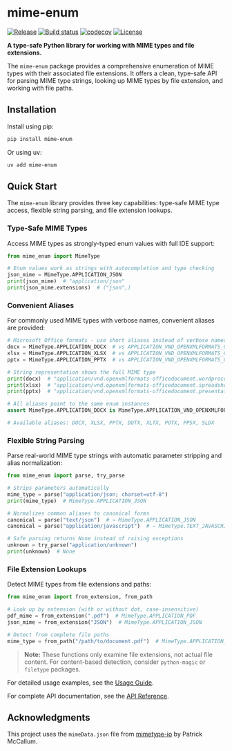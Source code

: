 # mime-enum

[![Release](https://img.shields.io/github/v/release/fpgmaas/mime-enum)](https://img.shields.io/github/v/release/fpgmaas/mime-enum)
[![Build status](https://img.shields.io/github/actions/workflow/status/fpgmaas/mime-enum/main.yml?branch=main)](https://github.com/fpgmaas/mime-enum/actions/workflows/main.yml?query=branch%3Amain)
[![codecov](https://codecov.io/gh/fpgmaas/mime-enum/branch/main/graph/badge.svg)](https://codecov.io/gh/fpgmaas/mime-enum)
[![License](https://img.shields.io/github/license/fpgmaas/mime-enum)](https://img.shields.io/github/license/fpgmaas/mime-enum)

**A type-safe Python library for working with MIME types and file extensions.**

The `mime-enum` package provides a comprehensive enumeration of MIME types with their associated file extensions. It offers a clean, type-safe API for parsing MIME type strings, looking up MIME types by file extension, and working with file paths.


## Installation

Install using pip:

```bash
pip install mime-enum
```

Or using uv:

```bash
uv add mime-enum
```

## Quick Start

The `mime-enum` library provides three key capabilities: type-safe MIME type access, flexible string parsing, and file extension lookups.

### Type-Safe MIME Types

Access MIME types as strongly-typed enum values with full IDE support:

```python
from mime_enum import MimeType

# Enum values work as strings with autocompletion and type checking
json_mime = MimeType.APPLICATION_JSON
print(json_mime)  # "application/json"
print(json_mime.extensions)  # ("json",)

```

### Convenient Aliases

For commonly used MIME types with verbose names, convenient aliases are provided:

```python
# Microsoft Office formats - use short aliases instead of verbose names
docx = MimeType.APPLICATION_DOCX  # vs APPLICATION_VND_OPENXMLFORMATS_OFFICEDOCUMENT_WORDPROCESSINGML_DOCUMENT
xlsx = MimeType.APPLICATION_XLSX  # vs APPLICATION_VND_OPENXMLFORMATS_OFFICEDOCUMENT_SPREADSHEETML_SHEET
pptx = MimeType.APPLICATION_PPTX  # vs APPLICATION_VND_OPENXMLFORMATS_OFFICEDOCUMENT_PRESENTATIONML_PRESENTATION

# String representation shows the full MIME type
print(docx)  # "application/vnd.openxmlformats-officedocument.wordprocessingml.document"
print(xlsx)  # "application/vnd.openxmlformats-officedocument.spreadsheetml.sheet"
print(pptx)  # "application/vnd.openxmlformats-officedocument.presentationml.presentation"

# All aliases point to the same enum instances
assert MimeType.APPLICATION_DOCX is MimeType.APPLICATION_VND_OPENXMLFORMATS_OFFICEDOCUMENT_WORDPROCESSINGML_DOCUMENT

# Available aliases: DOCX, XLSX, PPTX, DOTX, XLTX, POTX, PPSX, SLDX
```

### Flexible String Parsing

Parse real-world MIME type strings with automatic parameter stripping and alias normalization:

```python
from mime_enum import parse, try_parse

# Strips parameters automatically
mime_type = parse("application/json; charset=utf-8")
print(mime_type)  # MimeType.APPLICATION_JSON

# Normalizes common aliases to canonical forms
canonical = parse("text/json")  # → MimeType.APPLICATION_JSON
canonical = parse("application/javascript")  # → MimeType.TEXT_JAVASCRIPT

# Safe parsing returns None instead of raising exceptions
unknown = try_parse("application/unknown")
print(unknown)  # None
```

### File Extension Lookups

Detect MIME types from file extensions and paths:

```python
from mime_enum import from_extension, from_path

# Look up by extension (with or without dot, case-insensitive)
pdf_mime = from_extension(".pdf")  # MimeType.APPLICATION_PDF
json_mime = from_extension("JSON")  # MimeType.APPLICATION_JSON

# Detect from complete file paths
mime_type = from_path("/path/to/document.pdf")  # MimeType.APPLICATION_PDF
```

> **Note:** These functions only examine file extensions, not actual file content. For content-based detection, consider `python-magic` or `filetype` packages.

For detailed usage examples, see the [Usage Guide](usage.md).

For complete API documentation, see the [API Reference](api.md).

## Acknowledgments

This project uses the `mimeData.json` file from [mimetype-io](https://github.com/patrickmccallum/mimetype-io) by Patrick McCallum.
